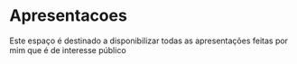 # Apresentacoes
Este espaço é destinado a disponibilizar todas as apresentações feitas por mim que é de interesse público 
